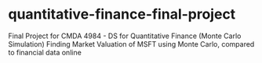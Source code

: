# quantitative-finance-final-project

Final Project for CMDA 4984 - DS for Quantitative Finance (Monte Carlo Simulation)
Finding Market Valuation of MSFT using Monte Carlo, compared to financial data online
